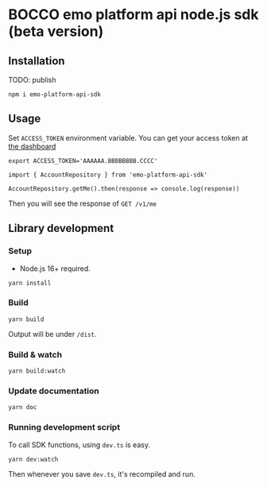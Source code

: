 # BOCCO emo platform api node.js sdk (beta version)

## Installation

TODO: publish
```
npm i emo-platform-api-sdk
```

## Usage

Set `ACCESS_TOKEN` environment variable.
You can get your access token at [the dashboard](https://platform-api.bocco.me/dashboard/)

```
export ACCESS_TOKEN='AAAAAA.BBBBBBBB.CCCC'
```

```
import { AccountRepository } from 'emo-platform-api-sdk'

AccountRepository.getMe().then(response => console.log(response))
```
Then you will see the response of `GET /v1/me`


## Library development

### Setup

- Node.js 16+ required.

```
yarn install
```

### Build

```
yarn build
```
Output will be under `/dist`.


### Build & watch

```
yarn build:watch
```


### Update documentation

```
yarn doc
```

### Running development script

To call SDK functions, using `dev.ts` is easy.

```
yarn dev:watch
```
Then whenever you save `dev.ts`, it's recompiled and run.
